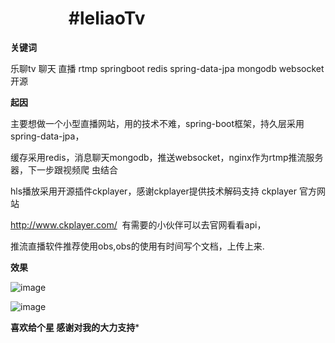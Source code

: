 #               #leliaoTv

****************关键词****************

乐聊tv 聊天 直播 rtmp springboot redis spring-data-jpa mongodb websocket 开源 

****************起因****************

主要想做一个小型直播网站，用的技术不难，spring-boot框架，持久层采用spring-data-jpa，

缓存采用redis，消息聊天mongodb，推送websocket，nginx作为rtmp推流服务器，下一步跟视频爬
虫结合

hls播放采用开源插件ckplayer，感谢ckplayer提供技术解码支持    ckplayer   官方网站 

http://www.ckplayer.com/  有需要的小伙伴可以去官网看看api，

推流直播软件推荐使用obs,obs的使用有时间写个文档，上传上来.



****************效果****************

![image](https://github.com/gongtengxinyi/leliaotv/blob/master/src/test/java/com/example/demo/小时.png)



![image](https://github.com/gongtengxinyi/leliaotv/blob/master/src/test/java/com/example/demo/弹幕实现1.png)




****************喜欢给个星 感谢对我的大力支持*****************





